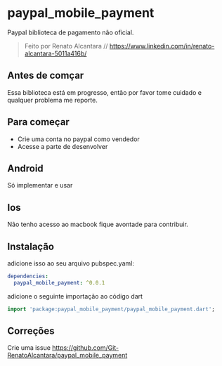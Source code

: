 # paypal_mobile_payment

Paypal biblioteca de pagamento não oficial.

> Feito por Renato Alcantara // https://www.linkedin.com/in/renato-alcantara-5011a416b/


## Antes de comçar
Essa biblioteca está em progresso, então por favor tome cuidado e qualquer problema me reporte.

## Para começar
* Crie uma conta no paypal como vendedor
* Acesse a parte de desenvolver

## Android
Só implementar e usar

## Ios
Não tenho acesso ao macbook fique avontade para contribuir.

## Instalação
adicione isso ao seu arquivo pubspec.yaml:
```yaml
dependencies:
  paypal_mobile_payment: ^0.0.1
```
adicione o seguinte importação ao código dart
```dart
import 'package:paypal_mobile_payment/paypal_mobile_payment.dart';
```

## Correções
Crie uma issue https://github.com/Git-RenatoAlcantara/paypal_mobile_payment

